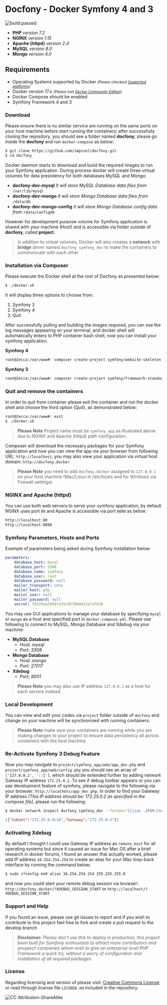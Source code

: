 # Docfony - Docker Symfony 4 and 3
<p><img src="https://travis-ci.org/neg0/docfony.svg?branch=master" alt="build:passed"></p>

* **PHP** _version 7.2_
* **NGINX** _version 1.15_
* **Apache (httpd)** _version 2.4_
* **MySQL** _version 8.0_
* **Mongo** _version 4.0_

## Requirements 
* Operating Systems supported by Docker _<small>(Please checkout <a href="https://docs.docker.com/engine/installation/#supported-platforms" target="_blank">Supported platforms</a>)</small>_
* Docker version 17.x _<small>(Please visit <a href="https://www.docker.com/community-edition" target="_blank">Docker Community Edition</a>)</small>_
* Docker Compose  should be enabled
* Symfony Framework 4 and 3

### Download
Please ensure there is no similar service are running on the same ports on your host machine before start running the containers; after successfully cloning the repository, you should see a folder named **docfony**; please go inside the **docfony** and run `docker-compose` as below:
```bash
$ git clone https://github.com/impixel/docfony.git
$ cd docfony
```

Docker daemon starts to download and build the required images to run your Symfony application. During process docker will create three virtual volumes for data presistency for both databases MySQL and Mongo:
* __docfony-dev-mysql__ _It will store MySQL Database data files from_ `/var/lib/mysql` 
* __docfony-dev-mongo__ _It will store Mongo Database data files from_ `/data/db`
* __docfony-dev-mongo-config__ _It will store Mongo Database config data from_ `/data/configdb`

However for development purpose volume for Symfony application is shared with your machine (Host) and is accessible via folder outside of **docfony**, called **project**.

>In addition to virtual volumes, Docker will also creates a **network** with **bridge** driver named `docfony_symfony_dev` to make the containers to communicate with each other

### Installation via Composer
Please execute the Docker shell at the root of Docfony as presented below:
```bash
$ ./docker.sh
```
It will display three options to choose from: 
1) Symfony 3 
2) Symfony 4 
3) Quit

After successfully pulling and building the images required, you can see the log messages appearing on your terminal, and docker shell will automatically enters to PHP container bash shell, now you can install your symfony application.

**Symfony 4**
```bash
root@2ecca:/var/www#: composer create-project symfony/website-skeleton symfony_app
```

**Symfony 3**
```bash
root@2ecca:/var/www#: composer create-project symfony/framework-standard-edition symfony_app
```

### Quit and remove the containers
In order to quit from container please exit the container and run the docker shell and choose the third option (Quit), as demonstrated below:
```bash
root@2ecca:/var/www#: exit
$ ./docker.sh
```

>**Please Note** Project name must be `symfony_app` as illustrated above due to NGINX and Apache (httpd) path configuration.

Composer will download the necessary packages for your Symfony application and now you can view the app via your browser from following URL:
`http://localhost`, you may also view your application via virtual host domain: `http://docfony.docker`
>**Please Note** you need to add `docfony.docker` assigned to `127.0.0.1`  on your host machine (Mac/Linux in /etc/hosts and for Windows via Firewall settings)

### NGINX and Apache (httpd)
You can use both web servers to serve your symfony application, by default NGINX uses port `80` and Apache is accessible via port `8080` as below:
```bash
http://localhost:80
http://localhost:8080
```

### Symfony Parameters, Hosts and Ports
Example of parameters being asked during Symfony installation below:
```yml
parameters:
    database_host: mysql
    database_port: 3308
    database_name: symfony
    database_user: root
    database_password: null
    mailer_transport: smtp
    mailer_host: php
    mailer_user: null
    mailer_password: null
    secret: f0379aa3b94f435c057060d21e7afb10
```
You may use GUI applications to manage your database by specifying `mysql` or `mongo` as a host and specified port in `docker-compose.yml`. Please use following to connect to MySQL, Mongo Database and Xdebug via your machine:

* __MySQL Database__
    * Host: _mysql_
    * Port: _3308_
* __Mongo Database__
    * Host: _mongo_
    * Port: _27017_
* __Xdebug__
    * Port: _9001_

> **Please Note** you may also use IP address `127.0.0.1` as a host for each service instead.

### Local Development
You can view and edit your codes via `project` folder outside of `docfony` and change on your machine will be synchronised with running containers.
>**Please Note** make sure your containers are running while you are making changes to your project to ensure data persistency all across containers with the host machine 

### Re-Activate Symfony 3 Debug Feature
Now you may navigate to `project/symfony_app/web/app_dev.php` and `project/symfony_app/web/config.php` you should see an array of `['127.0.0.1', '::1']`, which should be extended further by adding network Gateway IP address `172.25.0.2`. To see if debug toolbar appears or you can see development feature of symfony, please navigate to the following via your browser: `http://localhots/app_dev.php`.
In order to find your Gateway IP address _(This IP address should be: 172.25.0.2 as specified in the compose file)_, please run the following:
```bash
$ docker network inspect docfony_symfony_dev --format="{{json .IPAM.Config}}"
```
```json
[{"Subnet":"172.25.0.0/16","Gateway":"172.25.0.2"}]
```

### Activating Xdebug
By default I thought I could use Gateway IP address as `remote_host` for all operating systems 
but since it caused an issue for Mac OS after a brief research in docker forums, I found an 
answer that actually worked, please add IP address `10.254.254.254` to create an alias for your 
Mac loop-back interface by running the command below:
```bash
$ sudo ifconfig en0 alias 10.254.254.254 255.255.255.0
```
and now you could start your remote debug session via browser: `http://docfony.docker/?XDEBUG_SESSION_START` or `http://localhost/?XDEBUG_SESSION_START`

### Support and Help
If you found an issue, please use git issues to report and if you wish to contribute to this project feel free to fork and create a pull request to the develop branch
>_**Disclaimer:** Please don't use this to deploy in production, this project been built for Symfony enthusiasts to attract more contributors and prospect companies whom wish to give an enterprise level PHP Framework a quick try, without a worry of configuration and installation of all required packages_

### License
Regarding licensing and version of please visit: [Creative Commons License](https://creativecommons.org/licenses/by-sa/4.0/) or read through license file `LICENSE.md` included in the repository.

![CC Attribution-ShareAlike](https://licensebuttons.net/l/by-sa/3.0/88x31.png)